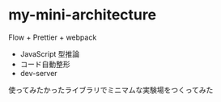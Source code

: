 # my-mini-architecture

Flow + Prettier + webpack

* JavaScript 型推論
* コード自動整形
* dev-server

使ってみたかったライブラリでミニマムな実験場をつくってみた
